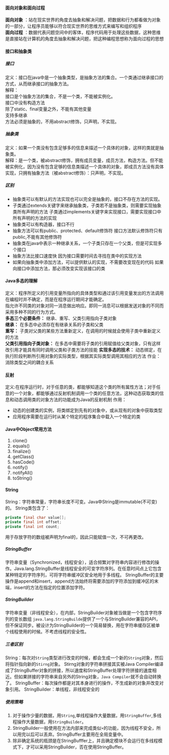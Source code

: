 #### 面向对象和面向过程

**面向对象** ：站在现实世界的角度去抽象和解决问题，把数据和行为都看做为对象的一部分，让程序员能够以符合现实世界的思维方式来编写和组织程序  
**面向过程** ：数据代表问题空间中的客体，程序代码用于处理这些数据，这种思维是直接站在计算机的角度去抽象和解决问题，把这种编程思想称为面向过程的思想

#### 接口和抽象类

##### 接口

定义：接口在java中是一个抽象类型，是抽象方法的集合。一个类通过继承接口的方式，从而继承接口的抽象方法。  
解释：  
接口是个抽象方法的集合，不是一个类，不能被实例化。  
接口中没有构造方法  
除了static、final变量之外，不能有其他变量  
支持多继承  
方法必须是抽象的，不用abstract修饰，只声明，不实现。

##### 抽象类

定义：如果一个类没有包含足够多的信息来描述一个具体的对象，这样的类就是抽象类。   
解释：是一个类，被abstract修饰，拥有成员变量，成员方法，构造方法。但不能被实例化，因为没有包含足够的信息类描述一个具体的对象，即成员方法没有具体实现，只拥有抽象方法（被abstract修饰）：只声明，不实现。

##### 区别

- 抽象类可以有默认的方法实现也可以完全是抽象的，接口不存在方法的实现。
- 子类通过extends关键字来继承抽象类，子类若不是抽象类，则需要实现抽象类所有声明的方法
  子类通过implements关键字来实现接口，需要实现接口中所有声明的方法的实现
- 抽象类可以有构造器，接口不行
- 抽象方法可以有public、protected、default修饰符
  接口方法默认修饰符只有public,不能有其他修饰符
- 抽象类在java中表示一种继承关系，一个子类只存在一个父类，但是可实现多个接口
- 抽象方法比接口速度快
  因为接口需要时间去寻找在类中的实现方法
- 如果向抽象类中添加方法，可以提供默认的实现，不需要改变现在的代码
  如果向接口中添加方法，那必须改变实现该接口的类

#### Java多态的理解

定义：程序所定义的引用变量所指向的具体类型和通过该引用变量发出的方法调用在编程时并不确定，而是在程序运行期间才能确定。  
指允许不同类的对象对同一消息做出响应。即同一消息可以根据发送对象的不同而采用多种不同的行为方式。  
**多态三个必要条件：** 继承、重写、父类引用指向子类对象  
**继承：** 在多态中必须存在有继承关系的子类和父类  
**重写：** 子类对父类的某些方法重新定义，在调用的时候就会使用子类中重新定义的方法  
**父类引用指向子类对象：** 在多态中需要将子类的引用赋值给父类对象，只有这样改引用才能具有同时调用父类和子类方法的技能
**实现多态的技术：** 动态绑定，在执行阶段判断所引用对象的实际类型，根据其实际类型调用其相应的方法
作业：消除类型之间的耦合关系

#### 反射

定义:在程序运行时，对于任意的类，都能够知道这个类的所有属性方法；对于任意的一个对象，都能够通过反射机制调用一个类的任意方法，这种动态获取类的信息和动态调用类的对象方法的功能成为Java的反射机制
作用：

- 动态的创建类的实例，将类绑定到先有的对象中，或从现有的对象中获取类型
- 应用程序需要在运行时从某个特定的程序集合中载入一个特定的类

#### Java中Object常用方法

1. clone()
2. equals()
3. finalize()
4. getClass()
5. hasCode()
6. notify()
7. notifyAll()
8. toString()

#### String

String：字符串常量，字符串长度不可变。Java中String是immutable(不可变)的。
String类包含了：

```java
private final char value[];
private final int offset;
private final int count;
```

用于存放字符的数组被声明为final的，因此只能赋值一次，不可再更改。

##### StringBuffer

字符串变量（Synchronized，线程安全），适合频繁对字符串内容进行修改的操作。Java.lang.StringBuffer是线程安全的可变字符序列。在任意时间点上它包含某种特定的字符序列，可将字符串缓冲区安全地用于多线程。
StringBuffer的主要操作是append和insert，append方法始终将需要添加的字符添加到缓冲区的末端，insert的方法在指定的位置添加字符。

##### StringBuilder

字符串变量（非线程安全），在内部，StringBuilder对象被当做是一个包含字符序列的变长数组
`java.lang.StringBuilde`提供了一个与StringBuilder兼容的API，但不保证同步。被设计为StringBuilder的一个简易替换，用在字符串缓存区被单个线程使用的时候。不考虑线程的安全性。

##### 三者区别

String：每次对`String`类型进行改变的时候，都会生成一个新的`String`对象，然后将指针指向新的`Stirng`对象。
Stirng对象的字符串拼接其实被Java Compiler编译成了StringBuffer对象的拼接，所以速度和StringBuffer处理字符拼接的速度相近。但如果拼接的字符串来自另外的String对象，`Java Compiler`就不会自动转换了。
StringBuffer：每次操作都是对其本身进行的操作，不生成新的对象并改变对象引用。
StringBuilder：单线程，非线程安全的

##### 使用策略

1. 对于操作少量的数据，用`String`,单线程操作大量数据，用`StringBuffer`,多线程操作大量数据，用`StringBuilder`。
2. StringBuilder一般使用在方法内部来完成类似`+`的功能，因为线程不安全，所以用完以后可以丢弃。StringBuffer主要用在全局变量中。
3. 除非确定系统的瓶颈是在StringBufffer上，并且确定模块不会运行在多线程模式下，才可以采用StringBuilder，否在使用StringBuffer。

